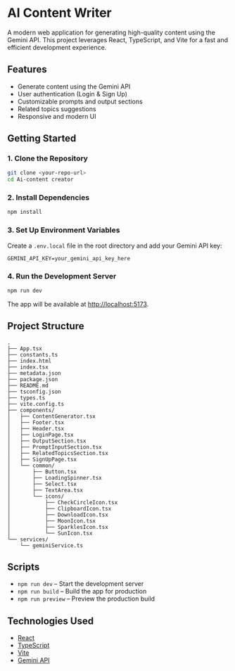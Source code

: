 # AI Content Writer

A modern web application for generating high-quality content using the Gemini API. This project leverages React, TypeScript, and Vite for a fast and efficient development experience.

## Features

- Generate content using the Gemini API
- User authentication (Login & Sign Up)
- Customizable prompts and output sections
- Related topics suggestions
- Responsive and modern UI

## Getting Started

### 1. Clone the Repository

```sh
git clone <your-repo-url>
cd Ai-content creator
```

### 2. Install Dependencies

```sh
npm install
```

### 3. Set Up Environment Variables

Create a `.env.local` file in the root directory and add your Gemini API key:

```
GEMINI_API_KEY=your_gemini_api_key_here
```

### 4. Run the Development Server

```sh
npm run dev
```

The app will be available at [http://localhost:5173](http://localhost:5173).

## Project Structure

```
.
├── App.tsx
├── constants.ts
├── index.html
├── index.tsx
├── metadata.json
├── package.json
├── README.md
├── tsconfig.json
├── types.ts
├── vite.config.ts
├── components/
│   ├── ContentGenerator.tsx
│   ├── Footer.tsx
│   ├── Header.tsx
│   ├── LoginPage.tsx
│   ├── OutputSection.tsx
│   ├── PromptInputSection.tsx
│   ├── RelatedTopicsSection.tsx
│   ├── SignUpPage.tsx
│   └── common/
│       ├── Button.tsx
│       ├── LoadingSpinner.tsx
│       ├── Select.tsx
│       ├── TextArea.tsx
│       └── icons/
│           ├── CheckCircleIcon.tsx
│           ├── ClipboardIcon.tsx
│           ├── DownloadIcon.tsx
│           ├── MoonIcon.tsx
│           ├── SparklesIcon.tsx
│           └── SunIcon.tsx
└── services/
    └── geminiService.ts
```

## Scripts

- `npm run dev` – Start the development server
- `npm run build` – Build the app for production
- `npm run preview` – Preview the production build

## Technologies Used

- [React](https://react.dev/)
- [TypeScript](https://www.typescriptlang.org/)
- [Vite](https://vitejs.dev/)
- [Gemini API](https://ai.google.dev/gemini-api/docs/)


